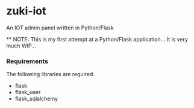 # zuki-iot
An IOT admin panel written in Python/Flask

** NOTE: This is my first attempt at a Python/Flask application... It is very much WIP...

### Requirements

The following libraries are required. 

* flask
* flask_user
* flask_sqlalchemy

